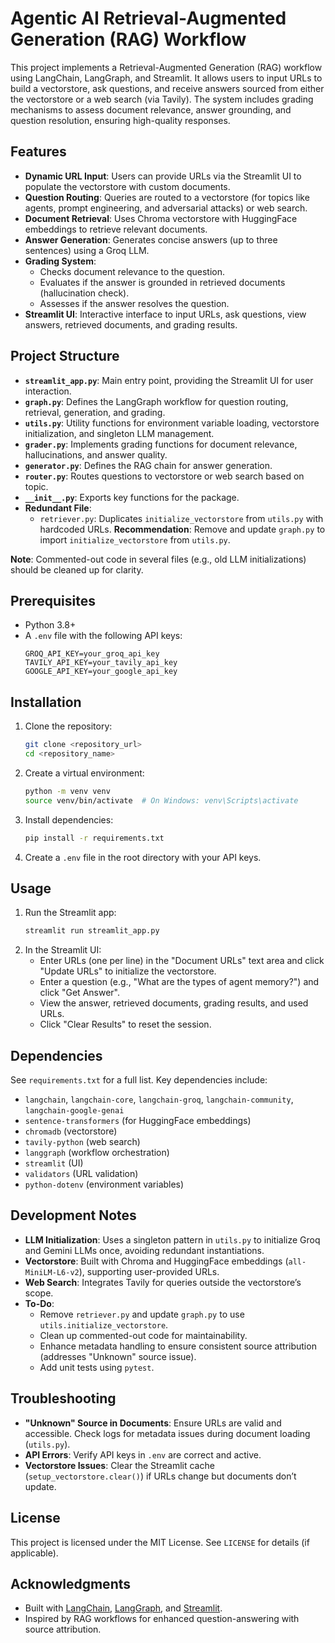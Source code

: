 # Agentic AI Retrieval-Augmented Generation (RAG) Workflow

This project implements a Retrieval-Augmented Generation (RAG) workflow using LangChain, LangGraph, and Streamlit. It allows users to input URLs to build a vectorstore, ask questions, and receive answers sourced from either the vectorstore or a web search (via Tavily). The system includes grading mechanisms to assess document relevance, answer grounding, and question resolution, ensuring high-quality responses.

## Features
- **Dynamic URL Input**: Users can provide URLs via the Streamlit UI to populate the vectorstore with custom documents.
- **Question Routing**: Queries are routed to a vectorstore (for topics like agents, prompt engineering, and adversarial attacks) or web search.
- **Document Retrieval**: Uses Chroma vectorstore with HuggingFace embeddings to retrieve relevant documents.
- **Answer Generation**: Generates concise answers (up to three sentences) using a Groq LLM.
- **Grading System**:
  - Checks document relevance to the question.
  - Evaluates if the answer is grounded in retrieved documents (hallucination check).
  - Assesses if the answer resolves the question.
- **Streamlit UI**: Interactive interface to input URLs, ask questions, view answers, retrieved documents, and grading results.

## Project Structure
- **`streamlit_app.py`**: Main entry point, providing the Streamlit UI for user interaction.
- **`graph.py`**: Defines the LangGraph workflow for question routing, retrieval, generation, and grading.
- **`utils.py`**: Utility functions for environment variable loading, vectorstore initialization, and singleton LLM management.
- **`grader.py`**: Implements grading functions for document relevance, hallucinations, and answer quality.
- **`generator.py`**: Defines the RAG chain for answer generation.
- **`router.py`**: Routes questions to vectorstore or web search based on topic.
- **`__init__.py`**: Exports key functions for the package.
- **Redundant File**:
  - `retriever.py`: Duplicates `initialize_vectorstore` from `utils.py` with hardcoded URLs. **Recommendation**: Remove and update `graph.py` to import `initialize_vectorstore` from `utils.py`.

**Note**: Commented-out code in several files (e.g., old LLM initializations) should be cleaned up for clarity.

## Prerequisites
- Python 3.8+
- A `.env` file with the following API keys:
  ```
  GROQ_API_KEY=your_groq_api_key
  TAVILY_API_KEY=your_tavily_api_key
  GOOGLE_API_KEY=your_google_api_key
  ```

## Installation
1. Clone the repository:
   ```bash
   git clone <repository_url>
   cd <repository_name>
   ```
2. Create a virtual environment:
   ```bash
   python -m venv venv
   source venv/bin/activate  # On Windows: venv\Scripts\activate
   ```
3. Install dependencies:
   ```bash
   pip install -r requirements.txt
   ```
4. Create a `.env` file in the root directory with your API keys.

## Usage
1. Run the Streamlit app:
   ```bash
   streamlit run streamlit_app.py
   ```
2. In the Streamlit UI:
   - Enter URLs (one per line) in the "Document URLs" text area and click "Update URLs" to initialize the vectorstore.
   - Enter a question (e.g., "What are the types of agent memory?") and click "Get Answer".
   - View the answer, retrieved documents, grading results, and used URLs.
   - Click "Clear Results" to reset the session.

## Dependencies
See `requirements.txt` for a full list. Key dependencies include:
- `langchain`, `langchain-core`, `langchain-groq`, `langchain-community`, `langchain-google-genai`
- `sentence-transformers` (for HuggingFace embeddings)
- `chromadb` (vectorstore)
- `tavily-python` (web search)
- `langgraph` (workflow orchestration)
- `streamlit` (UI)
- `validators` (URL validation)
- `python-dotenv` (environment variables)

## Development Notes
- **LLM Initialization**: Uses a singleton pattern in `utils.py` to initialize Groq and Gemini LLMs once, avoiding redundant instantiations.
- **Vectorstore**: Built with Chroma and HuggingFace embeddings (`all-MiniLM-L6-v2`), supporting user-provided URLs.
- **Web Search**: Integrates Tavily for queries outside the vectorstore’s scope.
- **To-Do**:
  - Remove `retriever.py` and update `graph.py` to use `utils.initialize_vectorstore`.
  - Clean up commented-out code for maintainability.
  - Enhance metadata handling to ensure consistent source attribution (addresses "Unknown" source issue).
  - Add unit tests using `pytest`.

## Troubleshooting
- **"Unknown" Source in Documents**: Ensure URLs are valid and accessible. Check logs for metadata issues during document loading (`utils.py`).
- **API Errors**: Verify API keys in `.env` are correct and active.
- **Vectorstore Issues**: Clear the Streamlit cache (`setup_vectorstore.clear()`) if URLs change but documents don’t update.

## License
This project is licensed under the MIT License. See `LICENSE` for details (if applicable).

## Acknowledgments
- Built with [LangChain](https://www.langchain.com/), [LangGraph](https://github.com/langchain-ai/langgraph), and [Streamlit](https://streamlit.io/).
- Inspired by RAG workflows for enhanced question-answering with source attribution.